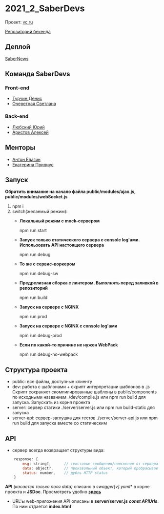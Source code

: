 # 2021_2_SaberDevs
Проект: [vc.ru](https://vc.ru)

[Репозиторий бекенда](https://github.com/go-park-mail-ru/2021_2_SaberDevs)

## Деплой
[SaberNews](https://sabernews.ru)

## Команда SaberDevs
### Front-end
- [Турчин Денис](https://github.com/Denactive)
- [Очеретная Светлана](https://github.com/Svetlanlka)
### Back-end
- [Любский Юрий](https://github.com/yurij-lyubskij)
- [Аристов Алексей](https://github.com/MollenAR)

## Менторы
- [Антон Елагин](https://github.com/AntonElagin)
- [Екатерина Придиус](https://github.com/pringleskate)

## Запуск
**Обратить внимание на начало файла public/modules/ajax.js, public/modules/webSocket.js**
1. npm i
2. switch(желаемый режим):
    - **<p>Локальный режим с mock-сервером</p>**
      <p>npm run start</p>
    - **<p>Запуск только статического сервера с console log'ами. Использовать API настоящего сервера</p>**
      <p>npm run debug</p>
    - **<p>То же с сервис-воркером</p>**
      <p>npm run debug-sw</p>
    - **<p>Предрелизная сборка с линтером. Выполнять перед заливкой в репозиторий</p>**
      <p>npm run build</p>
    - **<p>Запуск на сервере с NGINX</p>**
      <p>npm run prod</p>
    - **<p>Запуск на сервере с NGINX с console log'ами</p>**
      <p>npm run debug-prod</p>
    - **<p>Если по какой-то причине не нужен WebPack</p>**
      <p>npm run debug-no-webpack</p>

## Структура проекта
- public: все файлы, доступные клиенту
- dev: работа с шаблонами + скрипт интерпретации шаблонов в .js
  Скрипт сохраняет скомпилированные шаблоны в public/components по исходными названием
  ./dev/compile.js или npm run build для запуска. Запускать из корня проекта
- server: сервер статики
  ./server/server.js или npm run build-static для запуска
- server-api: сервер-заглушка для тестов
  ./server/server-api.js или npm run build для запуска вместе со статическим

## API
- сервер всегда возвращает структуры вида:
```javascript
    response: {
        msg: string?,      // текстовые сообщения/пояснения от сервера. Позволяет не нарушать http-rest Content-Type: application/json
        data: object?,     // произвольный объект, который пробрасывается в пропсы компонента по окончанию выполнения запроса
        status: number,    // дубль HTTP status
    }
```
**API** *(касается только поля data)* описано в **swagger[v*].yaml** в корне проекта и **JSDoc**. Просмотреть удобно **[здесь](https://editor.swagger.io)**
- URL'ы web-приложения API описаны в **server/server.js** ***const APIUrls***. По ним отдается **index.html**


